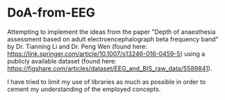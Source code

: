 # DoA-from-EEG
Attempting to implement the ideas from the paper "Depth of anaesthesia assessment based on adult
electroencephalograph beta frequency band" by Dr. Tianning Li and Dr. Peng Wen (found here: https://link.springer.com/article/10.1007/s13246-016-0459-5) using a publicly available dataset (found here: https://figshare.com/articles/dataset/EEG_and_BIS_raw_data/5589841). 

I have tried to limit my use of libraries as much as possible in order to cement my understanding of the employed concepts. 


